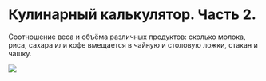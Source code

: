 # Кулинарный калькулятор. Часть 2.

Соотношение веса и объёма различных продуктов: сколько молока, риса, сахара или кофе вмещается в чайную и столовую ложки, стакан и чашку.

![](/images/Kulinar/Sovet/Infographics/inf_1446459150.jpg)
